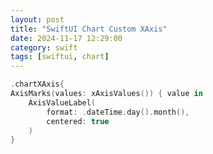 ```yaml
---
layout: post
title: "SwiftUI Chart Custom XAxis"
date: 2024-11-17 12:29:00
category: swift
tags: [swiftui, chart]
---
```


```swift
.chartXAxis{
AxisMarks(values: xAxisValues()) { value in
    AxisValueLabel(
        format: .dateTime.day().month(),
        centered: true
    )
}
```

[jekyll]: http://jekyllrb.com
[jekyll-gh]: https://github.com/jekyll/jekyll
[jekyll-help]: https://github.com/jekyll/jekyll-help

